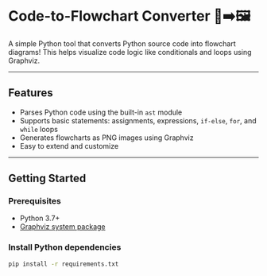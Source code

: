 # Code-to-Flowchart Converter 🐍➡️🖼️

A simple Python tool that converts Python source code into flowchart diagrams! This helps visualize code logic like conditionals and loops using Graphviz.

---

## Features

- Parses Python code using the built-in `ast` module
- Supports basic statements: assignments, expressions, `if-else`, `for`, and `while` loops
- Generates flowcharts as PNG images using Graphviz
- Easy to extend and customize

---

## Getting Started

### Prerequisites

- Python 3.7+
- [Graphviz system package](https://graphviz.org/download/)

### Install Python dependencies

```bash
pip install -r requirements.txt
